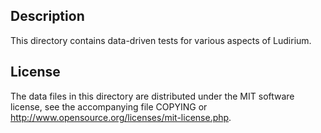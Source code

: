 Description
------------

This directory contains data-driven tests for various aspects of Ludirium.

License
--------

The data files in this directory are distributed under the MIT software
license, see the accompanying file COPYING or
http://www.opensource.org/licenses/mit-license.php.

